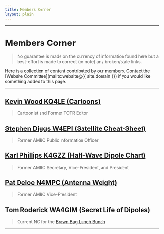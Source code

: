 ```yaml
---
title: Members Corner
layout: plain
---
```

---
# Members Corner
> No guarantee is made on the currency of information found here but a best-effort is made to correct (or note) any broken/stale links.  

Here is a collection of content contributed by our members.  Contact the [Website Committee](mailto:website@{{ site.domain }}) if you would like something added to this page.

---

## [Kevin Wood KQ4LE (Cartoons)](kq4le#kevin-wood---kq4le)
> Cartoonist and Former TOTR Editor

## [Stephen Diggs W4EPI (Satellite Cheat-Sheet)](w4epi#steves-satellite-cheat-sheet)
> Former AMRC Public Information Officer

## [Karl Phillips K4GZZ (Half-Wave Dipole Chart)](k4gzz#karl-phillips-half-wave-dipole-chart)
> Former AMRC Secretary, Vice-President, and President

## [Pat Deloe N4MPC (Antenna Weight)](n4mpc#pats-antenna-weight)
> Former AMRC Vice-President

## [Tom Roderick WA4GIM (Secret Life of Dipoles)](secret-life#secret-life-of-dipoles)
> Current NC for the [Brown Bag Lunch Bunch](nets#brown-bag-lunch-bunch)

---
